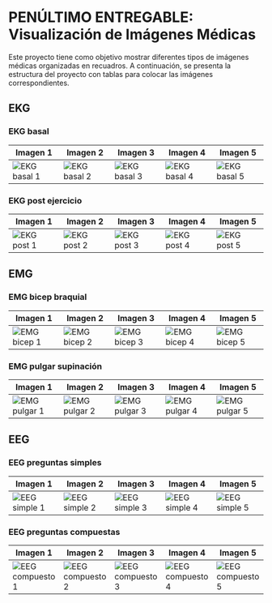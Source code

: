 # PENÚLTIMO ENTREGABLE: Visualización de Imágenes Médicas

Este proyecto tiene como objetivo mostrar diferentes tipos de imágenes médicas organizadas en recuadros. A continuación, se presenta la estructura del proyecto con tablas para colocar las imágenes correspondientes.

## EKG

### EKG basal

| Imagen 1 | Imagen 2 | Imagen 3 | Imagen 4 | Imagen 5 |
|----------|----------|----------|----------|----------|
| ![EKG basal 1](ruta/a/imagen1.jpg) | ![EKG basal 2](ruta/a/imagen2.jpg) | ![EKG basal 3](ruta/a/imagen3.jpg) | ![EKG basal 4](ruta/a/imagen4.jpg) | ![EKG basal 5](ruta/a/imagen5.jpg) |

### EKG post ejercicio

| Imagen 1 | Imagen 2 | Imagen 3 | Imagen 4 | Imagen 5 |
|----------|----------|----------|----------|----------|
| ![EKG post 1](ruta/a/imagen1.jpg) | ![EKG post 2](ruta/a/imagen2.jpg) | ![EKG post 3](ruta/a/imagen3.jpg) | ![EKG post 4](ruta/a/imagen4.jpg) | ![EKG post 5](ruta/a/imagen5.jpg) |

## EMG

### EMG bicep braquial

| Imagen 1 | Imagen 2 | Imagen 3 | Imagen 4 | Imagen 5 |
|----------|----------|----------|----------|----------|
| ![EMG bicep 1](ruta/a/imagen1.jpg) | ![EMG bicep 2](ruta/a/imagen2.jpg) | ![EMG bicep 3](ruta/a/imagen3.jpg) | ![EMG bicep 4](ruta/a/imagen4.jpg) | ![EMG bicep 5](ruta/a/imagen5.jpg) |

### EMG pulgar supinación

| Imagen 1 | Imagen 2 | Imagen 3 | Imagen 4 | Imagen 5 |
|----------|----------|----------|----------|----------|
| ![EMG pulgar 1](ruta/a/imagen1.jpg) | ![EMG pulgar 2](ruta/a/imagen2.jpg) | ![EMG pulgar 3](ruta/a/imagen3.jpg) | ![EMG pulgar 4](ruta/a/imagen4.jpg) | ![EMG pulgar 5](ruta/a/imagen5.jpg) |

## EEG

### EEG preguntas simples

| Imagen 1 | Imagen 2 | Imagen 3 | Imagen 4 | Imagen 5 |
|----------|----------|----------|----------|----------|
| ![EEG simple 1](ruta/a/imagen1.jpg) | ![EEG simple 2](ruta/a/imagen2.jpg) | ![EEG simple 3](ruta/a/imagen3.jpg) | ![EEG simple 4](ruta/a/imagen4.jpg) | ![EEG simple 5](ruta/a/imagen5.jpg) |

### EEG preguntas compuestas

| Imagen 1 | Imagen 2 | Imagen 3 | Imagen 4 | Imagen 5 |
|----------|----------|----------|----------|----------|
| ![EEG compuesto 1](ruta/a/imagen1.jpg) | ![EEG compuesto 2](ruta/a/imagen2.jpg) | ![EEG compuesto 3](ruta/a/imagen3.jpg) | ![EEG compuesto 4](ruta/a/imagen4.jpg) | ![EEG compuesto 5](ruta/a/imagen5.jpg) |

